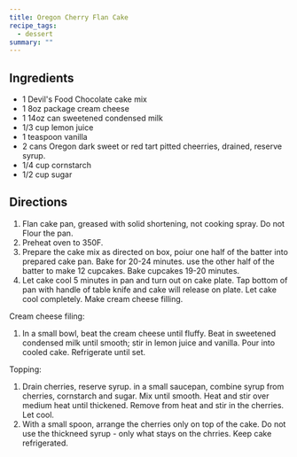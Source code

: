 ```yaml
---
title: Oregon Cherry Flan Cake
recipe_tags:
  - dessert
summary: ""
---
```

## Ingredients

-   1 Devil's Food Chocolate cake mix
-   1 8oz package cream cheese
-   1 14oz can sweetened condensed milk
-   1/3 cup lemon juice
-   1 teaspoon vanilla
-   2 cans Oregon dark sweet or red tart pitted cheerries, drained, reserve syrup.
-   1/4 cup cornstarch
-   1/2 cup sugar

## Directions

1.  Flan cake pan, greased with solid shortening, not cooking spray. Do not Flour the pan.
2.  Preheat oven to 350F.
3.  Prepare the cake mix as directed on box, poiur one half of the batter into prepared cake pan. Bake for 20-24 minutes. use the other half of the batter to make 12 cupcakes. Bake cupcakes 19-20 minutes.
4.  Let cake cool 5 minutes in pan and turn out on cake plate. Tap bottom of pan with handle of table knife and cake will release on plate. Let cake cool completely. Make cream cheese filling.

Cream cheese filing:

1.  In a small bowl, beat the cream cheese until fluffy. Beat in sweetened condensed milk until smooth; stir in lemon juice and vanilla. Pour into cooled cake. Refrigerate until set.

Topping:

1.  Drain cherries, reserve syrup. in a small saucepan, combine syrup from cherries, cornstarch and sugar. Mix until smooth. Heat and stir over medium heat until thickened. Remove from heat and stir in the cherries. Let cool.
2.  With a small spoon, arrange the cherries only on top of the cake. Do not use the thickneed syrup - only what stays on the chrries. Keep cake refrigerated.
